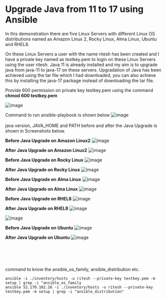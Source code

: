 # Upgrade Java from 11 to 17 using Ansible
In this demonstration there are five Linux Servers with different Linux OS distributions named as Amazon Linux 2, Rocky Linux, Alma Linux, Ubuntu and RHEL8.

On these Linux Servers a user with the name ritesh has been created and I have a private key named as testkey.pem to login on these Linux Servers using the user ritesh. Java 11 is already installed and my aim is to upgrade java from java-11 to java-17 on these servers. Upgradation of Java has been achieved using the tar file which I had downloaded, you can also achieve this by installing the java-17 package instead of downloading the tar file.

Provide 600 permission on private key  testkey.pem using the command **chmod 600 testkey.pem** 

![image](https://github.com/user-attachments/assets/9d4708eb-4cb7-4f2c-b882-71338b28ea2c)

Command to run ansible-playbook is shown below
![image](https://github.com/user-attachments/assets/028e0eec-0837-499d-beb1-648d4279ce0e)
<br><br/>
java version, JAVA_HOME and PATH before and after the Java Upgrade is shown in Screenshots below.

**Before Java Upgrade on Amazon Linux2**
![image](https://github.com/user-attachments/assets/67887416-f63d-470b-9288-c9d8e2724aa0)

**After Java Upgrade on Amazon Linux2**
![image](https://github.com/user-attachments/assets/fb28bb15-7ba1-4e17-9c8d-26c7507f42e5)

**Before Java Upgrade on Rocky Linux**
![image](https://github.com/user-attachments/assets/c5597b32-101c-42f7-a265-791748ba4ae6)

**After Java Upgrade on Rocky Linux**
![image](https://github.com/user-attachments/assets/0e5243f7-3937-4328-95f2-dacc78430735)

**Before Java Upgrade on Alma Linux**
![image](https://github.com/user-attachments/assets/cb409912-35bd-4af5-9fa6-4b02905a5a51)

**After Java Upgrade on Alma Linux**
![image](https://github.com/user-attachments/assets/dd090a28-6fc8-4dee-99a7-7084191b5989)

**Before Java Upgrade on RHEL8**
![image](https://github.com/user-attachments/assets/6fb847a3-9f12-4261-a901-daf019f9e092)

**After Java Upgrade on RHEL8**
![image](https://github.com/user-attachments/assets/b2df0893-6883-4d01-9359-a580926f0aa6)

![image](https://github.com/user-attachments/assets/6d3f7f09-bd66-43d7-9e1f-1228eceaf772)

**Before Java Upgrade on Ubuntu**
![image](https://github.com/user-attachments/assets/a63345c3-a353-494d-9471-a0c111f8c09f)

**After Java Upgrade on Ubuntu**
![image](https://github.com/user-attachments/assets/fdad6311-7155-405a-98cd-db0e8e12ffd8)
<br><br/>
<br><br/>
<br><br/>
command to know the ansible_os_family, ansible_distribution etc.
```
ansible -i ./inventory/hosts -u ritesh --private-key testkey.pem -m setup | grep -i "ansible_os_family
ansible 52.170.102.16 -i ./inventory/hosts -u ritesh --private-key testkey.pem -m setup | grep -i "ansible_distribution"
```
